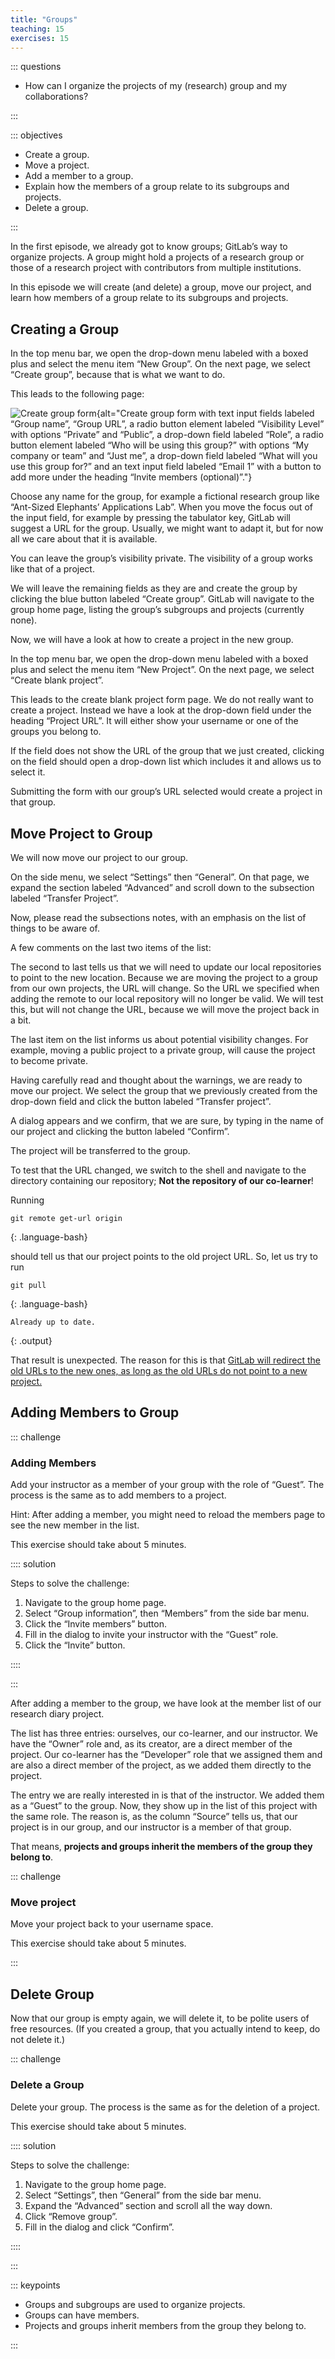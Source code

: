 ```yaml
---
title: "Groups"
teaching: 15
exercises: 15
---
```


::: questions

- How can I organize the projects of my (research) group and my collaborations?

:::

::: objectives

- Create a group.
- Move a project.
- Add a member to a group.
- Explain how the members of a group relate to its subgroups and projects.
- Delete a group.

:::

In the first episode, we already got to know groups; GitLab’s way to organize
projects. A group might hold a projects of a research group or those of a
research project with contributors from multiple institutions.

In this episode we will create (and delete) a group, move our project, and learn
how members of a group relate to its subgroups and projects.

## Creating a Group

In the top menu bar, we open the drop-down menu labeled with a boxed plus and
select the menu item “New Group”. On the next page, we select “Create group”,
because that is what we want to do.

This leads to the following page:

![Create group form](fig/create-group.png){alt="Create group form with text
input fields labeled “Group name”, “Group URL”, a radio button element labeled
“Visibility Level” with options “Private” and “Public”, a drop-down field
labeled “Role”, a radio button element labeled “Who will be using this group?”
with options “My company or team” and “Just me”, a drop-down field labeled “What
will you use this group for?” and an text input field labeled “Email 1” with a
button to add more under the heading “Invite members (optional)”."}

Choose any name for the group, for example a fictional research group like
“Ant-Sized Elephants’ Applications Lab”. When you move the focus out of the
input field, for example by pressing the tabulator key, GitLab will suggest a
URL for the group. Usually, we might want to adapt it, but for now all we care
about that it is available.

You can leave the group’s visibility private. The visibility of a group works
like that of a project.

We will leave the remaining fields as they are and create the group by clicking
the blue button labeled “Create group”. GitLab will navigate to the group home
page, listing the group’s subgroups and projects (currently none).

Now, we will have a look at how to create a project in the new group.

In the top menu bar, we open the drop-down menu labeled with a boxed plus and
select the menu item “New Project”. On the next page, we select “Create blank
project”.

This leads to the create blank project form page. We do not really want to
create a project. Instead we have a look at the drop-down field under the
heading “Project URL”. It will either show your username or one of the groups
you belong to.

If the field does not show the URL of the group that we just created, clicking
on the field should open a drop-down list which includes it and allows us to
select it.

Submitting the form with our group’s URL selected would create a project in that
group.

## Move Project to Group

We will now move our project to our group.

On the side menu, we select “Settings” then “General”. On that page, we expand
the section labeled “Advanced” and scroll down to the subsection labeled
“Transfer Project”.

Now, please read the subsections notes, with an emphasis on the list of things
to be aware of.

A few comments on the last two items of the list:

The second to last tells us that we will need to update our local repositories
to point to the new location. Because we are moving the project to a group from
our own projects, the URL will change. So the URL we specified when adding the
remote to our local repository will no longer be valid. We will test this, but
will not change the URL, because we will move the project back in a bit.

The last item on the list informs us about potential visibility changes. For
example, moving a public project to a private group, will cause the project to
become private.

Having carefully read and thought about the warnings, we are ready to move our
project. We select the group that we previously created from the drop-down field
and click the button labeled “Transfer project”.

A dialog appears and we confirm, that we are sure, by typing in the name of our
project and clicking the button labeled “Confirm”.

The project will be transferred to the group.

To test that the URL changed, we switch to the shell and navigate to the
directory containing our repository; **Not the repository of our co-learner**!

Running

```
git remote get-url origin
```
{: .language-bash}

should tell us that our project points to the old project URL. So, let us try to
run

```
git pull
```
{: .language-bash}
```
Already up to date.
```
{: .output}

That result is unexpected. The reason for this is that [GitLab will redirect the
old URLs to the new ones, as long as the old URLs do not point to a new
project.][GitLab-Redirect]

[GitLab-Redirect]: https://docs.gitlab.com/ee/user/project/repository/#what-happens-when-a-repository-path-changes

## Adding Members to Group

::: challenge

### Adding Members

Add your instructor as a member of your group with the role of “Guest”. The
process is the same as to add members to a project.

Hint: After adding a member, you might need to reload the members page to see
the new member in the list.

This exercise should take about 5 minutes.

:::: solution

Steps to solve the challenge:

1. Navigate to the group home page.
2. Select “Group information”, then “Members” from the side bar menu.
3. Click the “Invite members” button.
4. Fill in the dialog to invite your instructor with the “Guest” role.
5. Click the “Invite” button.

::::

:::

After adding a member to the group, we have look at the member list of our
research diary project.

The list has three entries: ourselves, our co-learner, and our instructor. We
have the “Owner” role and, as its creator, are a direct member of the project.
Our co-learner has the “Developer” role that we assigned them and are also a
direct member of the project, as we added them directly to the project.

The entry we are really interested in is that of the instructor. We added them
as a “Guest” to the group. Now, they show up in the list of this project with
the same role. The reason is, as the column “Source” tells us, that our project
is in our group, and our instructor is a member of that group.

That means, **projects and groups inherit the members of the group they belong
to**.

::: challenge

### Move project

Move your project back to your username space.

This exercise should take about 5 minutes.

:::

## Delete Group

Now that our group is empty again, we will delete it, to be polite users of free
resources. (If you created a group, that you actually intend to keep, do not
delete it.)

::: challenge

### Delete a Group

Delete your group. The process is the same as for the deletion of a project.

This exercise should take about 5 minutes.

:::: solution

Steps to solve the challenge:

1. Navigate to the group home page.
2. Select “Settings”, then “General” from the side bar menu.
3. Expand the “Advanced” section and scroll all the way down.
4. Click “Remove group”.
5. Fill in the dialog and click “Confirm”.

::::

:::

::: keypoints

- Groups and subgroups are used to organize projects.
- Groups can have members.
- Projects and groups inherit members from the group they belong to.

:::
